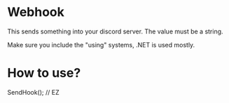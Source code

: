 # Webhook

This sends something into your discord server.
The value must be a string.

Make sure you include the "using" systems, .NET is used mostly.

# How to use?

SendHook(); // EZ
